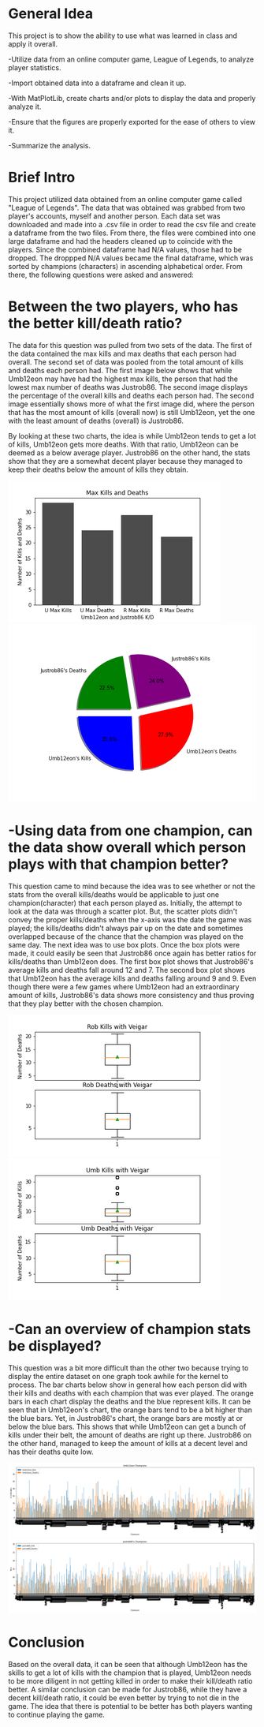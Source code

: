 # General Idea

This project is to show the ability to use what was learned in class and apply it overall.

-Utilize data from an online computer game, League of Legends, to analyze player statistics.

-Import obtained data into a dataframe and clean it up.

-With MatPlotLib, create charts and/or plots to display the data and properly analyze it. 

-Ensure that the figures are properly exported for the ease of others to view it.

-Summarize the analysis.

# Brief Intro
This project utilized data obtained from an online computer game called "League of Legends". The data that was obtained was grabbed from two player's accounts, myself and another person. Each data set was downloaded and made into a .csv file in order to read the csv file and create a dataframe from the two files. From there, the files were combined into one large dataframe and had the headers cleaned up to coincide with the players. Since the combined dataframe had N/A values, those had to be dropped. The droppped N/A values became the final dataframe, which was sorted by champions (characters) in ascending alphabetical order. From there, the following questions were asked and answered:

# Between the two players, who has the better kill/death ratio?
The data for this question was pulled from two sets of the data. The first of the data contained the max kills and max deaths that each person had overall. The second set of data was pooled from the total amount of kills and deaths each person had. The first image below shows that while Umb12eon may have had the highest max kills, the person that had the lowest max number of deaths was Justrob86.
The second image displays the percentage of the overall kills and deaths each person had. The second image essentially shows more of what the first image did, where the person that has the most amount of kills (overall now) is still Umb12eon, yet the one with the least amount of deaths (overall) is Justrob86.

By looking at these two charts, the idea is while Umb12eon tends to get a lot of kills, Umb12eon gets more deaths. With that ratio, Umb12eon can be deemed as a below average player. Justrob86 on the other hand, the stats show that they are a somewhat decent player because they managed to keep their deaths below the amount of kills they obtain.

<img src = 'Images/Max_Kills_and_deaths.png'>

<img src = 'Images/Total_Kills_and_deaths.png'>



# -Using data from one champion, can the data show overall which person plays with that champion better?

This question came to mind because the idea was to see whether or not the stats from the overall kills/deaths would be applicable to just one champion(character) that each person played as. Initially, the attempt to look at the data was through a scatter plot. But, the scatter plots didn't convey the proper kills/deaths when the x-axis was the date the game was played; the kills/deaths didn't always pair up on the date and sometimes overlapped because of the chance that the champion was played on the same day. The next idea was to use box plots. Once the box plots were made, it could easily be seen that Justrob86 once again has better ratios for kills/deaths than Umb12eon does. The first box plot shows that Justrob86's average kills and deaths fall around 12 and 7. The second box plot shows that Umb12eon has the average kills and deaths falling around 9 and 9. Even though there were a few games where Umb12eon had an extraordinary amount of kills, Justrob86's data shows more consistency and thus proving that they play better with the chosen champion.

<img src = 'Images/Rob_Veigar_Stats_Boxplots.png'>

<img src = 'Images/Umb_Veigar_Stats_Boxplots.png'>

# -Can an overview of champion stats be displayed?

This question was a bit more difficult than the other two because trying to display the entire dataset on one graph took awhile for the kernel to process. The bar charts below show in general how each person did with their kills and deaths with each champion that was ever played. The orange bars in each chart display the deaths and the blue represent kills. It can be seen that in Umb12eon's chart, the orange bars tend to be a bit higher than the blue bars. Yet, in Justrob86's chart, the orange bars are mostly at or below the blue bars. This shows that while Umb12eon can get a bunch of kills under their belt, the amount of deaths are right up there. Justrob86 on the other hand, managed to keep the amount of kills at a decent level and has their deaths quite low.

<img src='Images/Umb12eon_All_Champions.png'>

<img src='Images/Justrob86_All_Champions.png'>


# Conclusion
Based on the overall data, it can be seen that although Umb12eon has the skills to get a lot of kills with the champion that is played, Umb12eon needs to be more diligent in not getting killed in order to make their kill/death ratio better. A similar conclusion can be made for Justrob86, while they have a decent kill/death ratio, it could be even better by trying to not die in the game. The idea that there is potential to be better has both players wanting to continue playing the game. 

